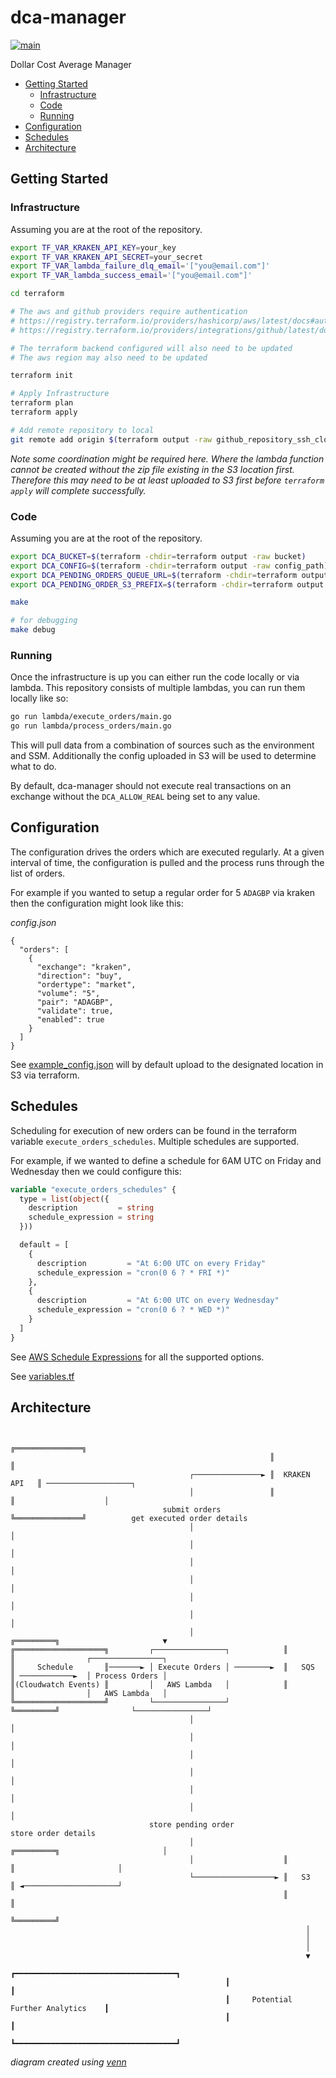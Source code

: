 # dca-manager

[![main](https://github.com/kiran94/dca-manager/actions/workflows/main.yml/badge.svg)](https://github.com/kiran94/dca-manager/actions/workflows/main.yml)

Dollar Cost Average Manager

<!-- toc GFM -->

* [Getting Started](#getting-started)
    * [Infrastructure](#infrastructure)
    * [Code](#code)
    * [Running](#running)
* [Configuration](#configuration)
* [Schedules](#schedules)
* [Architecture](#architecture)

<!-- /toc -->

## Getting Started

### Infrastructure

Assuming you are at the root of the repository.

```sh
export TF_VAR_KRAKEN_API_KEY=your_key
export TF_VAR_KRAKEN_API_SECRET=your_secret
export TF_VAR_lambda_failure_dlq_email='["you@email.com"]'
export TF_VAR_lambda_success_email='["you@email.com"]'

cd terraform

# The aws and github providers require authentication
# https://registry.terraform.io/providers/hashicorp/aws/latest/docs#authentication
# https://registry.terraform.io/providers/integrations/github/latest/docs#authentication

# The terraform backend configured will also need to be updated
# The aws region may also need to be updated

terraform init

# Apply Infrastructure
terraform plan
terraform apply

# Add remote repository to local
git remote add origin $(terraform output -raw github_repository_ssh_clone_url)
```

*Note some coordination might be required here. Where the lambda function cannot be created without the zip file existing in the S3 location first. Therefore this may need to be at least uploaded to S3 first before `terraform apply` will complete successfully.*

### Code

Assuming you are at the root of the repository.

```sh
export DCA_BUCKET=$(terraform -chdir=terraform output -raw bucket)
export DCA_CONFIG=$(terraform -chdir=terraform output -raw config_path)
export DCA_PENDING_ORDERS_QUEUE_URL=$(terraform -chdir=terraform output -raw pending_orders_queue_url)
export DCA_PENDING_ORDER_S3_PREFIX=$(terraform -chdir=terraform output -raw aws_lambda_pending_order_path)

make

# for debugging
make debug
```

### Running

Once the infrastructure is up you can either run the code locally or via lambda. This repository consists of multiple lambdas, you can run them locally like so:

```sh
go run lambda/execute_orders/main.go
go run lambda/process_orders/main.go
```

This will pull data from a combination of sources such as the environment and SSM. Additionally the config uploaded in S3 will be used to determine what to do.

By default, dca-manager should not execute real transactions on an exchange without the `DCA_ALLOW_REAL` being set to any value.

## Configuration

The configuration drives the orders which are executed regularly. At a given interval of time, the configuration is pulled and the process runs through the list of orders.

For example if you wanted to setup a regular order for 5 `ADAGBP` via kraken then the configuration might look like this:

*config.json*

```json5
{
  "orders": [
    {
      "exchange": "kraken",
      "direction": "buy",
      "ordertype": "market",
      "volume": "5",
      "pair": "ADAGBP",
      "validate": true,
      "enabled": true
    }
  ]
}
```

See [example_config.json](./configuration/example_config.json) will by default upload to the designated location in S3 via terraform.

## Schedules

Scheduling for execution of new orders can be found in the terraform variable `execute_orders_schedules`. Multiple schedules are supported.

For example, if we wanted to define a schedule for 6AM UTC on Friday and Wednesday then we could configure this:

```terraform
variable "execute_orders_schedules" {
  type = list(object({
    description         = string
    schedule_expression = string
  }))

  default = [
    {
      description         = "At 6:00 UTC on every Friday"
      schedule_expression = "cron(0 6 ? * FRI *)"
    },
    {
      description         = "At 6:00 UTC on every Wednesday"
      schedule_expression = "cron(0 6 ? * WED *)"
    }
  ]
}
```

See [AWS Schedule Expressions](https://docs.aws.amazon.com/lambda/latest/dg/services-cloudwatchevents-expressions.html) for all the supported options.

See [variables.tf](./terraform/variables.tf)

## Architecture

```

                                                          ╔═══════════════╗
                                                          ║               ║
                                        ┌───────────────► ║  KRAKEN API   ║ ───────────────────┐
                                        │                 ║               ║                    │
                                  submit orders           ╚═══════════════╝          get executed order details
                                        │                                                      │
                                        │                                                      │
                                        │                                                      │
                                        │                                                      │
                                        │                                                      │
                                        │                                                      │
                                        │                    ╔═════════╗                       ▼
╔════════════════════╗         ┌────────────────┐            ║         ║                ┌────────────────┐
║     Schedule       ║───────► │ Execute Orders │ ────────►  ║   SQS   ║ ────────────►  │ Process Orders │
║(Cloudwatch Events) ║         │   AWS Lambda   │            ║         ║                │   AWS Lambda   │
╚════════════════════╝         └────────────────┘            ╚═════════╝                └────────────────┘
                                        │                                                      │
                                        │                                                      │
                                        │                                                      │
                                        │                                                      │
                                        │                                                      │
                                        │                                                      │
                               store pending order                                      store order details
                                        │                    ╔═════════╗                       │
                                        │                    ║         ║                       │
                                        └──────────────────► ║   S3    ║ ◄─────────────────────┘
                                                             ║         ║
                                                             ╚═════════╝
                                                                  │
                                                                  │
                                                                  │
                                                                  ▼
                                                ┏━━━━━━━━━━━━━━━━━━━━━━━━━━━━━━━━━━━━┓
                                                ┃                                    ┃
                                                ┃     Potential Further Analytics    ┃
                                                ┃                                    ┃
                                                ┗━━━━━━━━━━━━━━━━━━━━━━━━━━━━━━━━━━━━┛

```

*diagram created using [venn](https://github.com/jbyuki/venn.nvim)*
